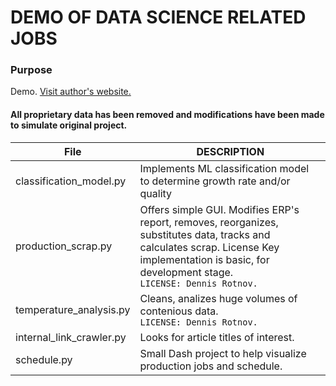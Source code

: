 # DEMO OF DATA SCIENCE RELATED JOBS

### Purpose
Demo. [Visit author's website.](https://www.dennisrotnov.com)

#### All proprietary data has been removed and modifications have been made to simulate original project.
| File | DESCRIPTION |
|-----|-------------|
|classification_model.py|Implements ML classification model to determine growth rate and/or quality|
|production_scrap.py|Offers simple GUI. Modifies ERP's report, removes, reorganizes, substitutes data, tracks and calculates scrap. License Key implementation is basic, for development stage.</br> `LICENSE: Dennis Rotnov.`|
|temperature_analysis.py|Cleans, analizes huge volumes of contenious data.</br> `LICENSE: Dennis Rotnov.`
|internal_link_crawler.py|Looks for article titles of interest.|
|schedule.py|Small Dash project to help visualize production jobs and schedule.|
